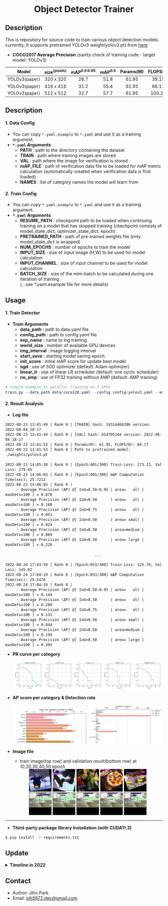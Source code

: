 # <div align="center">Object Detector Trainer</div>

## Description

This is repository for source code to train various object detection models. currently, It supports pretrained YOLOv3 weight(yolov3.pt) from [here](https://drive.google.com/drive/folders/15qXxbD7RG19uZBhG3NPWwfqt6OdksAPR?usp=sharing)

 - **COCO2017 Average Precision** (sanity check of training code - target model: YOLOv3)

| Model | size<sup>(pixels) | mAP<sup>0.5:0.95 | mAP<sup>0.5 | Params(M) | FLOPS(B) |
| :---: | :---: | :---: | :---: | :---: | :---: | 
| YOLOv3(paper) | 320 x 320 | 28.7 | 51.8 | 61.95 | 39.15 |
| YOLOv3(paper) | 416 x 416 | 31.2 | 55.4 | 61.95 | 66.17 |
| YOLOv3(paper) | 512 x 512 | 32.7 | 57.7 | 61.95 | 100.24 |



## Description

#### 1. Data Config

 - You can copy `*.yaml.example` to `*.yaml` and use it as a training argument.
 - **`*.yaml` Arguments**
    - **PATH** : path to the directory containing the dataset
    - **TRAIN** : path where training images are stored
    - **VAL** : path where the image for verification is stored
    - **mAP_FILE** : path of verification data file to be loaded for mAP metric calculation (automatically created when verification data is first loaded)
    - **NAMES** : list of category names the model will learn from

#### 2. Train Config

 - You can copy `*.yaml.example` to `*.yaml` and use it as a training argument.
 - **`*.yaml` Arguments**
    - **RESUME_PATH** : checkpoint path to be loaded when continuing training on a model that has stopped training (ckechpoint consists of model_state_dict, optimizer_state_dict, epoch)
    - **PRETRAINED_PATH** : path of pre-trained weights file (only model_state_dict is wrapped)
    - **NUM_EPOCHS** : number of epochs to train the model
    - **INPUT_SIZE** : size of input image (H,W) to be used for model calculation
    - **INPUT_CHANNEL** : size of input channel to be used for model calculation
    - **BATCH_SIZE** : size of the mini-batch to be calculated during one iteration of training  
    (...see *.yaml.example file for more details)


## Usage

#### 1. Train Detector

 - **Train Arguments**
    - **data_path** : path to data.yaml file
    - **config_path** : path to config.yaml file
    - **exp_name** : name to log training
    - **world_size** : number of available GPU devices
    - **img_interval** : image logging interval
    - **start_save** : starting model saving epoch
    - **init_score** : initial mAP score for update best model
    - **sgd** : use of SGD optimizer (default: Adam optimizer)
    - **linear_lr** : use of linear LR scheduler (default: one cyclic scheduler)
    - **no_amp** : use of FP32 training without AMP (default: AMP training)

```python
# simple example on parallel training on 2 GPUs
train.py --data_path data/coco128.yaml --config config/yolov3.yaml --exp_name train --world_size 2
```


#### 2. Result Analysis

 - **Log file**
```log
2022-08-23 13:41:49 | Rank 0 | [TRAIN] hash: 19314466396 version: 2022-08-04_18-17 
2022-08-23 13:41:49 | Rank 0 | [VAL] hash: 814705164 version: 2022-08-04_18-17 
2022-08-23 13:41:53 | Rank 0 | Params(M): 61.95, FLOPS(B): 66.17
2022-08-23 13:41:53 | Rank 0 | Path to pretrained model: ./weights/yolov3.pt

2022-08-23 14:05:38 | Rank 0 | [Epoch:001/300] Train Loss: 173.23, Val Loss: 179.45
2022-08-23 14:06:03 | Rank 0 | [Epoch:001/300] mAP Computation Time(sec): 25.7212
2022-08-23 14:06:03 | Rank 0 | 
	 - Average Precision (AP) @[ IoU=0.50:0.95 | area=   all | maxDets=100 ] = 0.070
	 - Average Precision (AP) @[ IoU=0.50      | area=   all | maxDets=100 ] = 0.160
	 - Average Precision (AP) @[ IoU=0.75      | area=   all | maxDets=100 ] = 0.051
	 - Average Precision (AP) @[ IoU=0.50      | area= small | maxDets=100 ] = 0.024
	 - Average Precision (AP) @[ IoU=0.50      | area=medium | maxDets=100 ] = 0.089
	 - Average Precision (AP) @[ IoU=0.50      | area= large | maxDets=100 ] = 0.228

                                        ...

2022-08-24 17:03:50 | Rank 0 | [Epoch:053/300] Train Loss: 125.79, Val Loss: 145.82
2022-08-24 17:04:19 | Rank 0 | [Epoch:053/300] mAP Computation Time(sec): 29.5476
2022-08-24 17:04:19 | Rank 0 | 
	 - Average Precision (AP) @[ IoU=0.50:0.95 | area=   all | maxDets=100 ] = 0.144
	 - Average Precision (AP) @[ IoU=0.50      | area=   all | maxDets=100 ] = 0.280
	 - Average Precision (AP) @[ IoU=0.75      | area=   all | maxDets=100 ] = 0.131
	 - Average Precision (AP) @[ IoU=0.50      | area= small | maxDets=100 ] = 0.044
	 - Average Precision (AP) @[ IoU=0.50      | area=medium | maxDets=100 ] = 0.199
	 - Average Precision (AP) @[ IoU=0.50      | area= large | maxDets=100 ] = 0.395
```


 - **PR curve per category**
   <div align="center">
   <a href=""><img src=./asset/PR_curve/airplane.png width="19%" /></a>
   <a href=""><img src=./asset/PR_curve/boat.png width="19%" /></a>
   <a href=""><img src=./asset/PR_curve/car.png width="19%" /></a>
   <a href=""><img src=./asset/PR_curve/dog.png width="19%" /></a>
   <a href=""><img src=./asset/PR_curve/person.png width="19%" /></a>
   </div>


 - **AP score per category & Detection rate**
   <div align="center">
   <a href=""><img src=./asset/figure-AP.png width="49%" /></a>
   <a href=""><img src=./asset/figure-dets.png width="49%" /></a>
   </div>
 

 - **Image file**
    - train image(top row) and validation result(bottom row) at 10,20,30,40,50 epoch
   <div align="center">
   <a href=""><img src=./asset/images/train/EP010.jpg width="15%" /></a>
   <a href=""><img src=./asset/images/train/EP020.jpg width="15%" /></a>
   <a href=""><img src=./asset/images/train/EP030.jpg width="15%" /></a>
   <a href=""><img src=./asset/images/train/EP040.jpg width="15%" /></a>
   <a href=""><img src=./asset/images/train/EP050.jpg width="15%" /></a>
   </div>
   <div align="center">
   <a href=""><img src=./asset/images/val/EP010.jpg width="15%" /></a>
   <a href=""><img src=./asset/images/val/EP020.jpg width="15%" /></a>
   <a href=""><img src=./asset/images/val/EP030.jpg width="15%" /></a>
   <a href=""><img src=./asset/images/val/EP040.jpg width="15%" /></a>
   <a href=""><img src=./asset/images/val/EP050.jpg width="15%" /></a>
   </div>


---

- **Third-party package library Installation (with CUDA11.3)**
```bash
$ pip install -r requirements.txt
```

## Update

<details>
    <summary><b> Timeline in 2022 </b></summary>

| Date | Content |
|:----:|:-----|
| 08-26 | add:logging function for model parameters & FLOPS |
| 08-25 | add:automatic mixed precision applied & log argument command function |
| 08-24 | add:update README.md file |
| 08-22 | add:train with resume mode in case of previous models |
| 08-21 | add:consider class conditional probability & support yolov3.pt weight |
| 08-20 | fix:chnage BCELoss -> BCEWithLogitLoss due to stability in case of AMP computation |
| 08-17 | bug:sanity check for avoiding CUDA runtime error(device-side assert triggered) during training |
| 08-10 | add:visualize functions for PR curve, AP@0.50, num of detection rate(TP, FP, FN) per class |
| 08-09 | fix:mAP calculation optimization x150 speed up and process await delay reduction with DDP training |
| 08-07 | add:learning rate scheduler (160 epochs with starting inital lr:0.001, dividing it by 10 at 30, 60 epochs) |
| 08-04 | fix:code refactoring (visualizer for prediction of letter box) |
| 08-03 | fix:code refactoring (del redundant functions) |
| 08-02 | add:code integration of YOLOv3 trainer supporting Linux(Multi-GPUs) & Windows(Single-GPU) |
| 08-01 | add:torch DistributedDataParallel(DDP) model train function on multi-GPUs |
| 07-30 | fix:loss function, mAP calculate error debug when validation mode |
| 07-28 | add:mAP evaluation function, mAP logging, basic augmentation implementation |
| 07-12 | add:COCO evaluation API test env initial build |
| 07-11 | add:Best Possible Recalls(BPR) implementation |
| 07-07 | fix:valid loss function, valid loss for running with no object |
| 07-05 | fix:yolov3 loss function |
| 07-04 | First commit |

</details>


## Contact
- Author: Jiho Park  
- Email: pjh5672.dev@gmail.com  